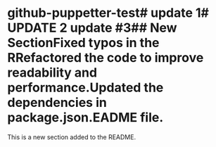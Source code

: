 # github-puppetter-test# update 1# UPDATE 2 update #3## New SectionFixed typos in the RRefactored the code to improve readability and performance.Updated the dependencies in package.json.EADME file.
This is a new section added to the README.
